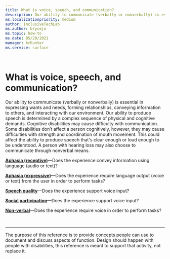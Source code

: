 ```yaml
---
title: What is voice, speech, and communication?
description: Our ability to communicate (verbally or nonverbally) is essential in expressing wants and needs, forming relationships, conveying information to others, and interacting with our environment.
ms.localizationpriority: medium
author: InclusiveTechLab
ms.author: brycejo 
ms.topic: how-to
ms.date: 05/20/2021
manager: krhunter
ms.service: surface

---
```


# What is voice, speech, and communication?

Our ability to communicate (verbally or nonverbally) is essential in expressing wants and needs, forming relationships, conveying information to others, and interacting with our environment. Our ability to produce speech is determined by a complex sequence of physical and cognitive demands. Cognitive disabilities may cause difficulty with communication. Some disabilities don’t affect a person cognitively, however, they may cause difficulties with strength and coordination of mouth movement. This could affect the ability to produce speech that's clear enough or loud enough to be understood. A person with hearing loss may also choose to communicate through nonverbal means.

**[Aphasia (receptive)](voice-speech-communication-aphasia-receptive.md)**—Does the experience convey information using language (audio or text)?

**[Aphasia (expressive)](voice-speech-communication-aphasia-expressive.md)**—Does the experience require language output (voice or text) from the user in order to perform tasks?

**[Speech quality](voice-speech-communication-speech-quality.md)**—Does the experience support voice input?

**[Social participation](voice-speech-communication-social-participation.md)**—Does the experience support voice input?

**[Non-verbal](voice-speech-communication-non-verbal.md)**—Does the experience require voice in order to perform tasks?

&nbsp;

[comment]: # (Footer statement)
___
The purpose of this reference is to provide concepts people can use to document and discuss aspects of function. Design should happen with people with disabilities, this reference is meant to support that activity, not replace it. 